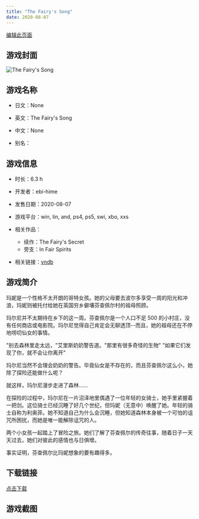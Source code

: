 ```yaml
---
title: "The Fairy's Song"
date: 2020-08-07
---
```

[编辑此页面](https://github.com/ACG-3/ADV3-source/blob/main/source/_posts/The%20Fairy%27s%20Song.md)

## 游戏封面

![The Fairy's Song](https%3A//pan.timero.xyz/onedrive/img_lib_001/The%20Fairy%27s%20Song_cover.avif)


## 游戏名称

- 日文：None
- 英文：The Fairy's Song
- 中文：None

- 别名：


## 游戏信息

- 时长：6.3 h
- 开发者：ebi-hime
- 发售日期：2020-08-07
- 游戏平台：win, lin, and, ps4, ps5, swi, xbo, xxs
- 相关作品：
   - 续作：The Fairy's Secret
   - 旁支：In Fair Spirits

- 相关链接：[vndb](https://vndb.org/v28259)


## 游戏简介

玛妮是一个性格不太开朗的哥特女孩。她的父母要去波尔多享受一周的阳光和冲浪，玛妮则被托付给她在英国穷乡僻壤芬查佩尔村的祖母照顾。

玛尔尼并不太期待在乡下的这一周。芬查佩尔是一个人口不足 500 的小村庄，没有任何商店或电影院。玛尔尼觉得自己肯定会无聊透顶--而且，她的祖母还在不停地唠叨仙女的事情。

"别去森林里走太远，"艾里斯奶奶警告道。"那里有很多奇怪的生物" "如果它们发现了你，就不会让你离开"

玛尔尼当然不会理会奶奶的警告。毕竟仙女是不存在的，而且芬查佩尔这么小，她除了探险还能做什么呢？

就这样，玛尔尼漫步走进了森林......

在探险的过程中，玛尔尼在一片沼泽地里偶遇了一位年轻的女骑士，她手里紧握着一把剑。这位骑士已经沉睡了好几个世纪，但玛妮（无意中）唤醒了她。年轻的骑士自称为利奥菲。她不知道自己为什么会沉睡，但她知道森林本身被一个可怕的诅咒所困扰，而她是唯一能解除诅咒的人。

两个小女孩一起踏上了冒险之旅。她们了解了芬查佩尔的传奇往事，随着日子一天天过去，她们对彼此的感情也与日俱增。

事实证明，芬查佩尔比玛妮想象的要有趣得多。




## 下载链接

[点击下载](https://pan.timero.xyz/onedrive/adv_lib_001/The%20Fairy%27s%20Song)


## 游戏截图


